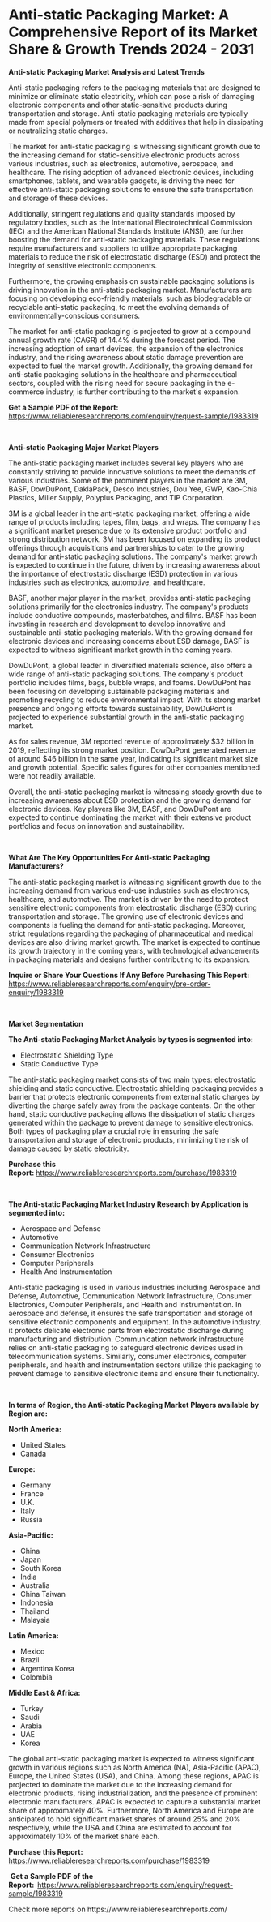 <p><h1>Anti-static Packaging Market: A Comprehensive Report of its Market Share & Growth Trends 2024 - 2031</h1></p><p><strong>Anti-static Packaging Market Analysis and Latest Trends</strong></p>
<p><p>Anti-static packaging refers to the packaging materials that are designed to minimize or eliminate static electricity, which can pose a risk of damaging electronic components and other static-sensitive products during transportation and storage. Anti-static packaging materials are typically made from special polymers or treated with additives that help in dissipating or neutralizing static charges.</p><p>The market for anti-static packaging is witnessing significant growth due to the increasing demand for static-sensitive electronic products across various industries, such as electronics, automotive, aerospace, and healthcare. The rising adoption of advanced electronic devices, including smartphones, tablets, and wearable gadgets, is driving the need for effective anti-static packaging solutions to ensure the safe transportation and storage of these devices.</p><p>Additionally, stringent regulations and quality standards imposed by regulatory bodies, such as the International Electrotechnical Commission (IEC) and the American National Standards Institute (ANSI), are further boosting the demand for anti-static packaging materials. These regulations require manufacturers and suppliers to utilize appropriate packaging materials to reduce the risk of electrostatic discharge (ESD) and protect the integrity of sensitive electronic components.</p><p>Furthermore, the growing emphasis on sustainable packaging solutions is driving innovation in the anti-static packaging market. Manufacturers are focusing on developing eco-friendly materials, such as biodegradable or recyclable anti-static packaging, to meet the evolving demands of environmentally-conscious consumers.</p><p>The market for anti-static packaging is projected to grow at a compound annual growth rate (CAGR) of 14.4% during the forecast period. The increasing adoption of smart devices, the expansion of the electronics industry, and the rising awareness about static damage prevention are expected to fuel the market growth. Additionally, the growing demand for anti-static packaging solutions in the healthcare and pharmaceutical sectors, coupled with the rising need for secure packaging in the e-commerce industry, is further contributing to the market's expansion.</p></p>
<p><strong>Get a Sample PDF of the Report:&nbsp;</strong> <a href="https://www.reliableresearchreports.com/enquiry/request-sample/1983319">https://www.reliableresearchreports.com/enquiry/request-sample/1983319</a></p>
<p>&nbsp;</p>
<p><strong>Anti-static Packaging Major Market Players</strong></p>
<p><p>The anti-static packaging market includes several key players who are constantly striving to provide innovative solutions to meet the demands of various industries. Some of the prominent players in the market are 3M, BASF, DowDuPont, DaklaPack, Desco Industries, Dou Yee, GWP, Kao-Chia Plastics, Miller Supply, Polyplus Packaging, and TIP Corporation.</p><p>3M is a global leader in the anti-static packaging market, offering a wide range of products including tapes, film, bags, and wraps. The company has a significant market presence due to its extensive product portfolio and strong distribution network. 3M has been focused on expanding its product offerings through acquisitions and partnerships to cater to the growing demand for anti-static packaging solutions. The company's market growth is expected to continue in the future, driven by increasing awareness about the importance of electrostatic discharge (ESD) protection in various industries such as electronics, automotive, and healthcare.</p><p>BASF, another major player in the market, provides anti-static packaging solutions primarily for the electronics industry. The company's products include conductive compounds, masterbatches, and films. BASF has been investing in research and development to develop innovative and sustainable anti-static packaging materials. With the growing demand for electronic devices and increasing concerns about ESD damage, BASF is expected to witness significant market growth in the coming years.</p><p>DowDuPont, a global leader in diversified materials science, also offers a wide range of anti-static packaging solutions. The company's product portfolio includes films, bags, bubble wraps, and foams. DowDuPont has been focusing on developing sustainable packaging materials and promoting recycling to reduce environmental impact. With its strong market presence and ongoing efforts towards sustainability, DowDuPont is projected to experience substantial growth in the anti-static packaging market.</p><p>As for sales revenue, 3M reported revenue of approximately $32 billion in 2019, reflecting its strong market position. DowDuPont generated revenue of around $46 billion in the same year, indicating its significant market size and growth potential. Specific sales figures for other companies mentioned were not readily available.</p><p>Overall, the anti-static packaging market is witnessing steady growth due to increasing awareness about ESD protection and the growing demand for electronic devices. Key players like 3M, BASF, and DowDuPont are expected to continue dominating the market with their extensive product portfolios and focus on innovation and sustainability.</p></p>
<p>&nbsp;</p>
<p><strong>What Are The Key Opportunities For Anti-static Packaging Manufacturers?</strong></p>
<p><p>The anti-static packaging market is witnessing significant growth due to the increasing demand from various end-use industries such as electronics, healthcare, and automotive. The market is driven by the need to protect sensitive electronic components from electrostatic discharge (ESD) during transportation and storage. The growing use of electronic devices and components is fueling the demand for anti-static packaging. Moreover, strict regulations regarding the packaging of pharmaceutical and medical devices are also driving market growth. The market is expected to continue its growth trajectory in the coming years, with technological advancements in packaging materials and designs further contributing to its expansion.</p></p>
<p><strong>Inquire or Share Your Questions If Any Before Purchasing This Report:</strong> <a href="https://www.reliableresearchreports.com/enquiry/pre-order-enquiry/1983319">https://www.reliableresearchreports.com/enquiry/pre-order-enquiry/1983319</a></p>
<p>&nbsp;</p>
<p><strong>Market Segmentation</strong></p>
<p><strong>The Anti-static Packaging Market Analysis by types is segmented into:</strong></p>
<p><ul><li>Electrostatic Shielding Type</li><li>Static Conductive Type</li></ul></p>
<p><p>The anti-static packaging market consists of two main types: electrostatic shielding and static conductive. Electrostatic shielding packaging provides a barrier that protects electronic components from external static charges by diverting the charge safely away from the package contents. On the other hand, static conductive packaging allows the dissipation of static charges generated within the package to prevent damage to sensitive electronics. Both types of packaging play a crucial role in ensuring the safe transportation and storage of electronic products, minimizing the risk of damage caused by static electricity.</p></p>
<p><strong>Purchase this Report:&nbsp;</strong><a href="https://www.reliableresearchreports.com/purchase/1983319">https://www.reliableresearchreports.com/purchase/1983319</a></p>
<p>&nbsp;</p>
<p><strong>The Anti-static Packaging Market Industry Research by Application is segmented into:</strong></p>
<p><ul><li>Aerospace and Defense</li><li>Automotive</li><li>Communication Network Infrastructure</li><li>Consumer Electronics</li><li>Computer Peripherals</li><li>Health And Instrumentation</li></ul></p>
<p><p>Anti-static packaging is used in various industries including Aerospace and Defense, Automotive, Communication Network Infrastructure, Consumer Electronics, Computer Peripherals, and Health and Instrumentation. In aerospace and defense, it ensures the safe transportation and storage of sensitive electronic components and equipment. In the automotive industry, it protects delicate electronic parts from electrostatic discharge during manufacturing and distribution. Communication network infrastructure relies on anti-static packaging to safeguard electronic devices used in telecommunication systems. Similarly, consumer electronics, computer peripherals, and health and instrumentation sectors utilize this packaging to prevent damage to sensitive electronic items and ensure their functionality.</p></p>
<p>&nbsp;</p>
<p><strong>In terms of Region, the Anti-static Packaging Market Players available by Region are:</strong></p>
<p>
    <p> <strong> North America: </strong>
        <ul>
            <li>United States</li>
            <li>Canada</li>
        </ul>
        </p> 
    <p> <strong> Europe: </strong>
        <ul>
            <li>Germany</li>
            <li>France</li>
            <li>U.K.</li>
            <li>Italy</li>
            <li>Russia</li>
        </ul>
        </p> 
    <p> <strong> Asia-Pacific: </strong>
        <ul>
            <li>China</li>
            <li>Japan</li>
            <li>South Korea</li>
            <li>India</li>
            <li>Australia</li>
            <li>China Taiwan</li>
            <li>Indonesia</li>
            <li>Thailand</li>
            <li>Malaysia</li>
        </ul>
        </p> 
    <p> <strong> Latin America: </strong>
        <ul>
            <li>Mexico</li>
            <li>Brazil</li>
            <li>Argentina Korea</li>
            <li>Colombia</li>
        </ul>
        </p> 
    <p> <strong> Middle East & Africa: </strong>
        <ul>
            <li>Turkey</li>
            <li>Saudi</li>
            <li>Arabia</li>
            <li>UAE</li>
            <li>Korea</li>
        </ul>
    </p>
    </p>
<p><p>The global anti-static packaging market is expected to witness significant growth in various regions such as North America (NA), Asia-Pacific (APAC), Europe, the United States (USA), and China. Among these regions, APAC is projected to dominate the market due to the increasing demand for electronic products, rising industrialization, and the presence of prominent electronic manufacturers. APAC is expected to capture a substantial market share of approximately 40%. Furthermore, North America and Europe are anticipated to hold significant market shares of around 25% and 20% respectively, while the USA and China are estimated to account for approximately 10% of the market share each.</p></p>
<p><strong>Purchase this Report: </strong><a href="https://www.reliableresearchreports.com/purchase/1983319">https://www.reliableresearchreports.com/purchase/1983319</a></p>
<p>&nbsp;<strong>Get a Sample PDF of the Report:&nbsp;&nbsp;</strong><a href="https://www.reliableresearchreports.com/enquiry/request-sample/1983319">https://www.reliableresearchreports.com/enquiry/request-sample/1983319</a></p>
<p><strong></strong></p>
<p>Check more reports on https://www.reliableresearchreports.com/</p>